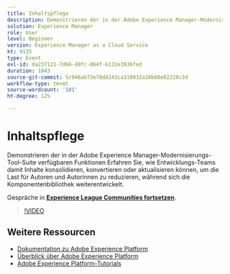 ```yaml
---
title: Inhaltspflege
description: Demonstrieren der in der Adobe Experience Manager-Modernisierungs-Tool-Suite verfügbaren Funktionen Erfahren Sie, wie Entwicklungs-Teams damit Inhalte konsolidieren, konvertieren oder aktualisieren können, um die Last für Autoren und Autorinnen zu reduzieren, während sich die Komponentenbibliothek weiterentwickelt.
solution: Experience Manager
role: User
level: Beginner
version: Experience Manager as a Cloud Service
kt: 9135
type: Event
exl-id: da237121-7d66-49fc-864f-6132e3936fed
duration: 1843
source-git-commit: 5c946ab73e78d4243ca310032a10bb8e82228c3d
workflow-type: tm+mt
source-wordcount: '101'
ht-degree: 12%

---
```


# Inhaltspflege

Demonstrieren der in der Adobe Experience Manager-Modernisierungs-Tool-Suite verfügbaren Funktionen Erfahren Sie, wie Entwicklungs-Teams damit Inhalte konsolidieren, konvertieren oder aktualisieren können, um die Last für Autoren und Autorinnen zu reduzieren, während sich die Komponentenbibliothek weiterentwickelt.

Gespräche in **[Experience League Communities fortsetzen](https://adobe.ly/3zJuUBH)**.

>[!VIDEO](https://video.tv.adobe.com/v/337577/?quality=12&learn=on&hidetitle=true)

## Weitere Ressourcen

- [Dokumentation zu Adobe Experience Platform](https://experienceleague.adobe.com/docs/experience-platform.html?lang=de)
- [Überblick über Adobe Experience Platform](https://experienceleague.adobe.com/docs/experience-platform/landing/home.html?lang=de)
- [Adobe Experience Platform-Tutorials](https://experienceleague.adobe.com/docs/platform-learn/tutorials/overview.html?lang=de)
